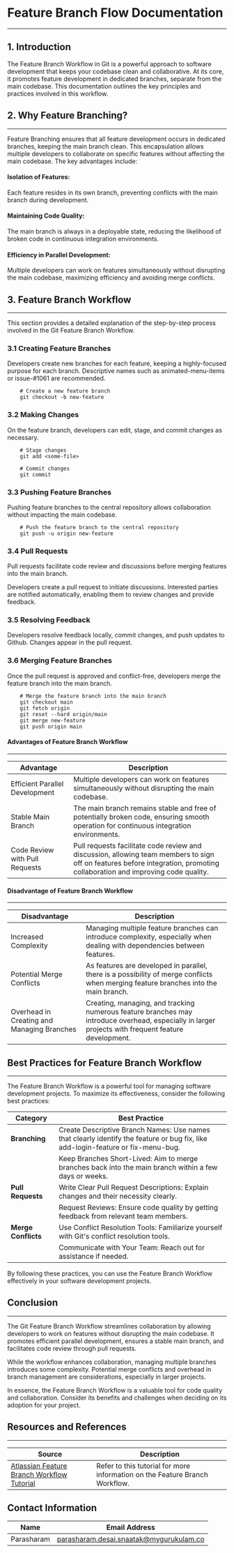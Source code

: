 # Feature Branch Flow Documentation
---
## 1. Introduction
The Feature Branch Workflow in Git is a powerful approach to software development that keeps your codebase clean and collaborative. At its core, it promotes feature development in dedicated branches, separate from the main codebase. This documentation outlines the key principles and practices involved in this workflow.

## 2. Why Feature Branching?
---
Feature Branching ensures that all feature development occurs in dedicated branches, keeping the main branch clean. This encapsulation allows multiple developers to collaborate on specific features without affecting the main codebase. The key advantages include:

#### Isolation of Features: 
Each feature resides in its own branch, preventing conflicts with the main branch during development.

#### Maintaining Code Quality: 
The main branch is always in a deployable state, reducing the likelihood of broken code in continuous integration environments.

#### Efficiency in Parallel Development: 
Multiple developers can work on features simultaneously without disrupting the main codebase, maximizing efficiency and avoiding merge conflicts.

## 3. Feature Branch Workflow
---
This section provides a detailed explanation of the step-by-step process involved in the Git Feature Branch Workflow.

### 3.1 Creating Feature Branches
Developers create new branches for each feature, keeping a highly-focused purpose for each branch. Descriptive names such as animated-menu-items or issue-#1061 are recommended.

        # Create a new feature branch
        git checkout -b new-feature

### 3.2 Making Changes
On the feature branch, developers can edit, stage, and commit changes as necessary.

        # Stage changes
        git add <some-file>
    
        # Commit changes
        git commit

### 3.3 Pushing Feature Branches
Pushing feature branches to the central repository allows collaboration without impacting the main codebase.

        # Push the feature branch to the central repository
        git push -u origin new-feature

### 3.4 Pull Requests
Pull requests facilitate code review and discussions before merging features into the main branch.

Developers create a pull request to initiate discussions.
Interested parties are notified automatically, enabling them to review changes and provide feedback.

### 3.5 Resolving Feedback
Developers resolve feedback locally, commit changes, and push updates to Github. Changes appear in the pull request.

### 3.6 Merging Feature Branches
Once the pull request is approved and conflict-free, developers merge the feature branch into the main branch.

        # Merge the feature branch into the main branch
        git checkout main
        git fetch origin
        git reset --hard origin/main
        git merge new-feature
        git push origin main

#### Advantages of Feature Branch Workflow
---
| **Advantage**                                | **Description**                                                                                         |
|----------------------------------------------|---------------------------------------------------------------------------------------------------------|
| Efficient Parallel Development              | Multiple developers can work on features simultaneously without disrupting the main codebase.          |
| Stable Main Branch                           | The main branch remains stable and free of potentially broken code, ensuring smooth operation for continuous integration environments. |
| Code Review with Pull Requests               | Pull requests facilitate code review and discussion, allowing team members to sign off on features before integration, promoting collaboration and improving code quality. |

#### Disadvantage of Feature Branch Workflow
---

| **Disadvantage**                             | **Description**                                                                                         |
|----------------------------------------------|---------------------------------------------------------------------------------------------------------|
| Increased Complexity                        | Managing multiple feature branches can introduce complexity, especially when dealing with dependencies between features. |
| Potential Merge Conflicts                    | As features are developed in parallel, there is a possibility of merge conflicts when merging feature branches into the main branch. |
| Overhead in Creating and Managing Branches   | Creating, managing, and tracking numerous feature branches may introduce overhead, especially in larger projects with frequent feature development. |

## Best Practices for Feature Branch Workflow
---
The Feature Branch Workflow is a powerful tool for managing software development projects. To maximize its effectiveness, consider the following best practices:

| **Category**               | **Best Practice**                                      |
|----------------------------|--------------------------------------------------------|
| **Branching**              | Create Descriptive Branch Names: Use names that clearly identify the feature or bug fix, like add-login-feature or fix-menu-bug. |
|                            | Keep Branches Short-Lived: Aim to merge branches back into the main branch within a few days or weeks. |
| **Pull Requests**          | Write Clear Pull Request Descriptions: Explain changes and their necessity clearly. |
|                            | Request Reviews: Ensure code quality by getting feedback from relevant team members. |
| **Merge Conflicts**        | Use Conflict Resolution Tools: Familiarize yourself with Git's conflict resolution tools. |
|                            | Communicate with Your Team: Reach out for assistance if needed. |

By following these practices, you can use the Feature Branch Workflow effectively in your software development projects.

## Conclusion
---
The Git Feature Branch Workflow streamlines collaboration by allowing developers to work on features without disrupting the main codebase. It promotes efficient parallel development, ensures a stable main branch, and facilitates code review through pull requests.

While the workflow enhances collaboration, managing multiple branches introduces some complexity. Potential merge conflicts and overhead in branch management are considerations, especially in larger projects.

In essence, the Feature Branch Workflow is a valuable tool for code quality and collaboration. Consider its benefits and challenges when deciding on its adoption for your project.

## Resources and References
---
| **Source**                                              | **Description**                               |
|---------------------------------------------------------|-----------------------------------------------|
| [Atlassian Feature Branch Workflow Tutorial](https://www.atlassian.com/git/tutorials/comparing-workflows/feature-branch-workflow) | Refer to this tutorial for more information on the Feature Branch Workflow. |

## Contact Information

|    Name    | Email Address |
| -----------| --------------|
| Parasharam | parasharam.desai.snaatak@mygurukulam.co |
